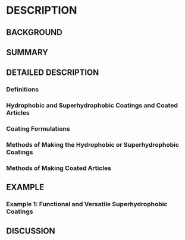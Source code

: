 # DESCRIPTION

## BACKGROUND

## SUMMARY

## DETAILED DESCRIPTION

### Definitions

### Hydrophobic and Superhydrophobic Coatings and Coated Articles

### Coating Formulations

### Methods of Making the Hydrophobic or Superhydrophobic Coatings

### Methods of Making Coated Articles

## EXAMPLE

### Example 1: Functional and Versatile Superhydrophobic Coatings

## DISCUSSION


